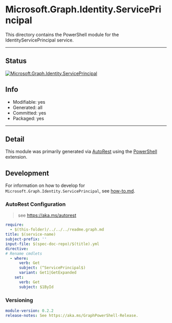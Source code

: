 <!-- region Generated -->
# Microsoft.Graph.Identity.ServicePrincipal
This directory contains the PowerShell module for the IdentityServicePrincipal service.

---
## Status
[![Microsoft.Graph.Identity.ServicePrincipal](https://img.shields.io/powershellgallery/v/Microsoft.Graph.Identity.ServicePrincipal.svg?style=flat-square&label=Microsoft.Graph.Identity.ServicePrincipal "Microsoft.Graph.Identity.ServicePrincipal")](https://www.powershellgallery.com/packages/Microsoft.Graph.Identity.ServicePrincipal/)

## Info
- Modifiable: yes
- Generated: all
- Committed: yes
- Packaged: yes

---
## Detail
This module was primarily generated via [AutoRest](https://github.com/Azure/autorest) using the [PowerShell](https://github.com/Azure/autorest.powershell) extension.

## Development
For information on how to develop for `Microsoft.Graph.Identity.ServicePrincipal`, see [how-to.md](how-to.md).
<!-- endregion -->

### AutoRest Configuration

> see https://aka.ms/autorest

``` yaml
require:
  - $(this-folder)/../../../readme.graph.md
title: $(service-name)
subject-prefix: ''
input-file: $(spec-doc-repo)/$(title).yml
directive:
# Rename cmdlets
  - where:
      verb: Get
      subject: (^ServicePrincipal$)
      variant: Get1|GetExpanded
    set:
      verb: Get
      subject: $1ById
```
### Versioning

``` yaml
module-version: 0.2.2
release-notes: See https://aka.ms/GraphPowerShell-Release.
```
